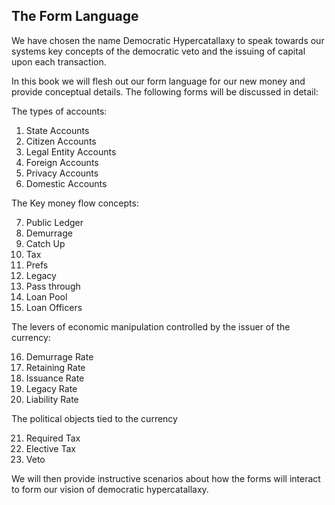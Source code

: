 
## The Form Language



We have chosen the name Democratic Hypercatallaxy to speak towards our systems key concepts of the democratic veto and the issuing of capital upon each transaction.

In this book we will flesh out our form language for our new money and provide conceptual details. The following forms will be discussed in detail:


The types of accounts:

1. State Accounts
2. Citizen Accounts
3. Legal Entity Accounts
4. Foreign Accounts
5. Privacy Accounts
6. Domestic Accounts

The Key money flow concepts:

7. Public Ledger
8. Demurrage
9. Catch Up
10. Tax
11. Prefs
12. Legacy
13. Pass through
14. Loan Pool
15. Loan Officers

The levers of economic manipulation controlled by the issuer of the currency:

16. Demurrage Rate
17. Retaining Rate
18. Issuance Rate
19. Legacy Rate
20. Liability Rate

The political objects tied to the currency

21. Required Tax
22. Elective Tax
23. Veto

We will then provide instructive scenarios about how the forms will interact to form our vision of democratic hypercatallaxy.


